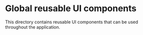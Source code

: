 # Global reusable UI components

This directory contains reusable UI components that can be used throughout the application.
